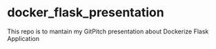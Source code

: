 # docker_flask_presentation
This repo is to mantain my GitPitch presentation about Dockerize Flask Application
